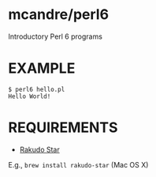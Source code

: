 # mcandre/perl6

Introductory Perl 6 programs

# EXAMPLE

```
$ perl6 hello.pl
Hello World!
```

# REQUIREMENTS

* [Rakudo Star](http://rakudo.org/)

E.g., `brew install rakudo-star` (Mac OS X)
